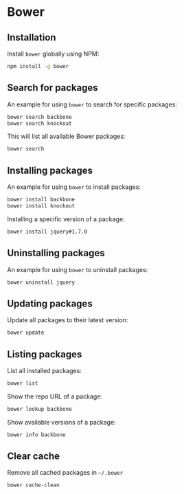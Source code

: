 Bower
=====


Installation
--------------------------------------------------

Install `bower` globally using NPM:
```bash
npm install -g bower
```


Search for packages
--------------------------------------------------

An example for using `bower` to search for specific packages:

```bash
bower search backbone
bower search knockout
```

This will list all available Bower packages:

```bash
bower search
```


Installing packages
--------------------------------------------------

An example for using `bower` to install packages:

```bash
bower install backbone
bower install knockout
```

Installing a specific version of a package:

```bash
bower install jquery#1.7.0
```


Uninstalling packages
--------------------------------------------------

An example for using `bower` to uninstall packages:

```bash
bower uninstall jquery
```


Updating packages
--------------------------------------------------

Update all packages to their latest version:

```bash
bower update
```


Listing packages
--------------------------------------------------

List all installed packages:

```bash
bower list
```

Show the repo URL of a package:

```bash
bower lookup backbone
```

Show available versions of a package:

```bash
bower info backbone
```


Clear cache
--------------------------------------------------

Remove all cached packages in `~/.bower`

```bash
bower cache-clean
```